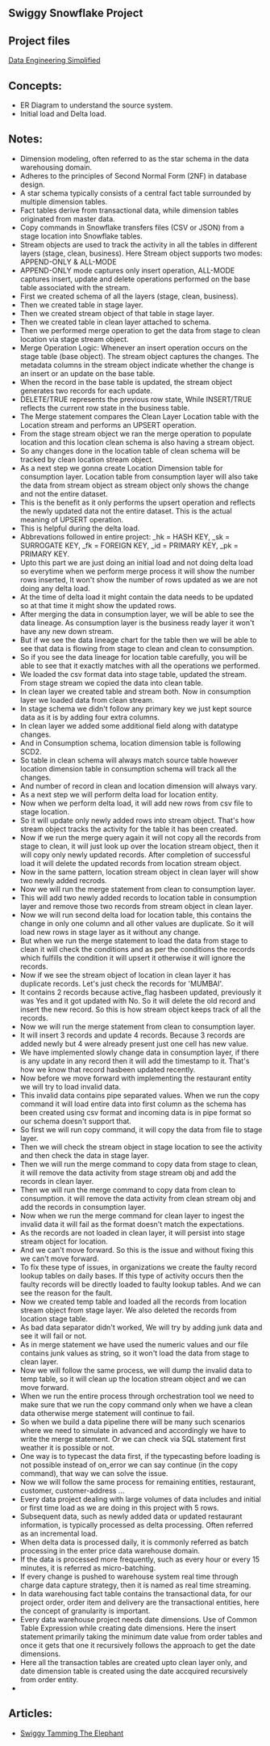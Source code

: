 ## Swiggy Snowflake Project

## Project files

[Data Engineering Simplified](https://data-engineering-simplified.medium.com/swiggy-end-to-end-data-engineering-project-3f1af55005bf)


## Concepts:
- ER Diagram to understand the source system.
- Initial load and Delta load.

## Notes:
- Dimension modeling, often referred to as the star schema in the data warehousing domain.
- Adheres to the principles of Second Normal Form (2NF) in database design.
- A star schema typically consists of a central fact table surrounded by multiple dimension tables.
- Fact tables derive from transactional data, while dimension tables originated from master data.
- Copy commands in Snowflake transfers files (CSV or JSON) from a stage location into Snowflake tables.
- Stream objects are used to track the activity in all the tables in different layers (stage, clean, business). Here Stream object supports two modes: APPEND-ONLY & ALL-MODE
- APPEND-ONLY mode captures only insert operation, ALL-MODE captures insert, update and delete operations performed on the base table associated with the stream.
- First we created schema of all the layers (stage, clean, business).
- Then we created table in stage layer.
- Then we created stream object of that table in stage layer.
- Then we created table in clean layer attached to schema.
- Then we performed merge operation to get the data from stage to clean location via stage stream object.
- Merge Operation Logic: Whenever an insert operation occurs on the stage table (base object). The stream object captures the changes. The metadata columns in the stream object indicate whether the change is an insert or an update on the base table.
- When the record in the base table is updated, the stream object generates two records for each update.
- DELETE/TRUE represents the previous row state, While INSERT/TRUE reflects the current row state in the business table.
- The Merge statement compares the Clean Layer Location table with the Location stream and performs an UPSERT operation.
- From the stage stream object we ran the merge operation to populate location and this location clean schema is also having a stream object.
- So any changes done in the location table of clean schema will be tracked by clean location stream object.
- As a next step we gonna create Location Dimension table for consumption layer. Location table from consumption layer will also take the data from stream object as stream object only shows the change and not the entire dataset.
- This is the benefit as it only performs the upsert operation and reflects the newly updated data not the entire dataset. This is the actual meaning of UPSERT operation.
- This is helpful during the delta load.
- Abbrevations followed in entire project: _hk = HASH KEY, _sk = SURROGATE KEY, _fk = FOREIGN KEY, _id = PRIMARY KEY, _pk = PRIMARY KEY.
- Upto this part we are just doing an initial load and not doing delta load so everytime when we perform merge process it will show the number rows inserted, It won't show the number of rows updated as we are not doing any delta load.
- At the time of delta load it might contain the data needs to be updated so at that time it might show the updated rows.
- After merging the data in consumption layer, we will be able to see the data lineage. As consumption layer is the business ready layer it won't have any new down stream.
- But if we see the data lineage chart for the table then we will be able to see that data is flowing from stage to clean and clean to consumption.
- So if you see the data lineage for location table carefully, you will be able to see that it exactly matches with all the operations we performed.
- We loaded the csv format data into stage table, updated the stream. From stage stream we copied the data into clean table.
- In clean layer we created table and stream both. Now in consumption layer we loaded data from clean stream.
- In stage schema we didn't follow any primary key we just kept source data as it is by adding four extra columns.
- In clean layer we added some additional field along with datatype changes.
- And in Consumption schema, location dimension table is following SCD2.
- So table in clean schema will always match source table however location dimension table in consumption schema will track all the changes.
- And number of record in clean and location dimension will always vary.
- As a next step we will perform delta load for location entity.
- Now when we perform delta load, it will add new rows from csv file to stage location.
- So it will update only newly added rows into stream object. That's how stream object tracks the activity for the table it has been created.
- Now if we run the merge query again it will not copy all the records from stage to clean, it will just look up over the location stream object, then it will copy only newly updated records. After completion of successful load it will delete the updated records from location stream object.
- Now in the same pattern, location stream object in clean layer will show two newly added recrods.
- Now we will run the merge statement from clean to consumption layer.
- This will add two newly added records to location table in consumption layer and remove those two records from stream object in clean layer.
- Now we will run second delta load for location table, this contains the change in only one column and all other values are duplicate. So it will load new rows in stage layer as it without any change.
- But when we run the merge statement to load the data from stage to clean it will check the conditions and as per the conditions the records which fulfills the condition it will upsert it otherwise it will ignore the records.
- Now if we see the stream object of location in clean layer it has duplicate records. Let's just check the records for 'MUMBAI'.
- It contains 2 records because active_flag hasbeen updated, previously it was Yes and it got updated with No. So it will delete the old record and insert the new record. So this is how stream object keeps track of all the records.
- Now we will run the merge statement from clean to consumption layer.
- It will insert 3 records and update 4 records. Because 3 records are added newly but 4 were already present just one cell has new value.
- We have implemented slowly change data in consumption layer, if there is any update in any record then it will add the timestamp to it. That's how we know that record hasbeen updated recently.
- Now before we move forward with implementing the restaurant entity we will try to load invalid data.
- This invalid data contains pipe separated values. When we run the copy command it will load entire data into first column as the schema has been created using csv format and incoming data is in pipe format so our schema doesn't support that.
- So first we will run copy command, it will copy the data from file to stage layer.
- Then we will check the stream object in stage location to see the activity and then check the data in stage layer.
- Then we will run the merge command to copy data from stage to clean, it will remove the data activity from stage stream obj and add the records in clean layer.
- Then we will run the merge command to copy data from clean to consumption. it will remove the data activity from clean stream obj and add the records in consumption layer.
- Now when we run the merge command for clean layer to ingest the invalid data it will fail as the format doesn't match the expectations.
- As the records are not loaded in clean layer, it will persist into stage stream object for location.
- And we can't move forward. So this is the issue and without fixing this we can't move forward.
- To fix these type of issues, in organizations we create the faulty record lookup tables on daily bases. If this type of activity occurs then the faulty records will be directly loaded to faulty lookup tables. And we can see the reason for the fault.
- Now we created temp table and loaded all the records from location stream object from stage layer. We also deleted the records from location stage table.
- As bad data separator didn't worked, We will try by adding junk data and see it will fail or not.
- As in merge statement we have used the numeric values and our file contains junk values as string, so it won't load the data from stage to clean layer.
- Now we will follow the same process, we will dump the invalid data to temp table, so it will clean up the location stream object and we can move forward.
- When we run the entire process through orchestration tool we need to make sure that we run the copy command only when we have a clean data otherwise merge statement will continue to fail.
- So when we build a data pipeline there will be many such scenarios where we need to simulate in advanced and accordingly we have to write the merge statement. Or we can check via SQL statement first weather it is possible or not.
- One way is to typecast the data first, if the typecasting before loading is not possible instead of on_error we can say continue (in the copy command), that way we can solve the issue.
- Now we will follow the same process for remaining entities, restaurant, customer, customer-address ...
- Every data project dealing with large volumes of data includes and initial or first time load as we are doing in this project with 5 rows.
- Subsequent data, such as newly added data or updated restaurant information, is typically processed as delta processing. Often referred as an incremental load.
- When delta data is processed daily, it is commonly referred as batch processing in the enter price data warehouse domain.
- If the data is processed more frequently, such as every hour or every 15 minutes, it is referred as micro-batching.
- If every change is pushed to warehouse system real time through charge data capture strategy, then it is named as real time streaming.
- In data warehousing fact table contains the transactional data, for our project order, order item and delivery are the transactional entities, here the concept of granularity is important.
- Every data warehouse project needs date dimensions. Use of Common Table Expression while creating date dimensions. Here the insert statement primarily taking the minimum date value from order tables and once it gets that one it recursively follows the approach to get the date dimensions.
- Here all the transaction tables are created upto clean layer only, and date dimension table is created using the date accquired recursively from order entity.
- 
## Articles:
- [Swiggy Tamming The Elephant](https://bytes.swiggy.com/taming-the-elephant-4c06cad7cf48)

